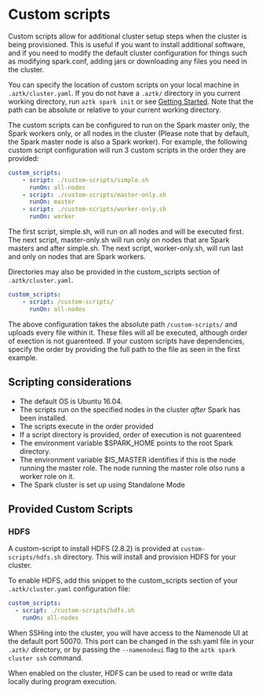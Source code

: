 # Custom scripts
Custom scripts allow for additional cluster setup steps when the cluster is being provisioned. This is useful
if you want to install additional software, and if you need to modify the default cluster configuration for things such as modifying spark.conf, adding jars or downloading any files you need in the cluster.

You can specify the location of custom scripts on your local machine in `.aztk/cluster.yaml`. If you do not have a `.aztk/` directory in you current working directory, run `aztk spark init` or see [Getting Started](./00-getting-started). Note that the path can be absolute or relative to your current working directory.

The custom scripts can be configured to run on the Spark master only, the Spark workers only, or all nodes in the cluster (Please note that by default, the Spark master node is also a Spark worker). For example, the following custom script configuration will run 3 custom scripts in the order they are provided:

```yaml
custom_scripts:
    - script: ./custom-scripts/simple.sh
      runOn: all-nodes
    - script: ./custom-scripts/master-only.sh
      runOn: master
    - script: ./custom-scripts/worker-only.sh
      runOn: worker
```

The first script, simple.sh, will run on all nodes and will be executed first. The next script, master-only.sh will run only on nodes that are Spark masters and after simple.sh. The next script, worker-only.sh, will run last and only on nodes that are Spark workers.

Directories may also be provided in the custom_scripts section of `.aztk/cluster.yaml`. 

```yaml
custom_scripts:
    - script: /custom-scripts/
      runOn: all-nodes
```

The above configuration takes the absolute path `/custom-scripts/` and uploads every file within it. These files will all be executed, although order of exection is not guarenteed. If your custom scripts have dependencies, specify the order by providing the full path to the file as seen in the first example.


## Scripting considerations



- The default OS is Ubuntu 16.04.
- The scripts run on the specified nodes in the cluster _after_ Spark has been installed.
- The scripts execute in the order provided
- If a script directory is provided, order of execution is not guarenteed
- The environment variable $SPARK_HOME points to the root Spark directory.
- The environment variable $IS\_MASTER identifies if this is the node running the master role. The node running the master role _also_ runs a worker role on it.
- The Spark cluster is set up using Standalone Mode

## Provided Custom Scripts

### HDFS

A custom-script to install HDFS (2.8.2) is provided at `custom-scripts/hdfs.sh` directory. This will install and provision HDFS for your cluster.

To enable HDFS, add this snippet to the custom_scripts section of your `.aztk/cluster.yaml` configuration file:

```yaml
custom_scripts: 
  - script: ./custom-scripts/hdfs.sh
    runOn: all-nodes
```

When SSHing into the cluster, you will have access to the Namenode UI at the default port 50070. This port can be changed in the ssh.yaml file in your `.aztk/` directory, or by passing the `--namenodeui` flag to the `aztk spark cluster ssh` command. 

When enabled on the cluster, HDFS can be used to read or write data locally during program execution.